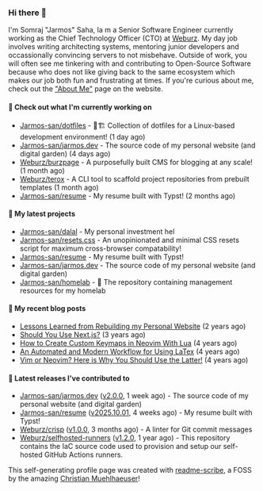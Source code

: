 ### Hi there 👋

I'm Somraj "Jarmos" Saha, Ia m a Senior Software Engineer currently working as the Chief Technology Officer (CTO) at [Weburz](https://weburz.com). My day job involves writing architecting systems, mentoring junior developers and occassionally convincing servers to not misbehave. Outside of work, you will often see me tinkering with and contributing to Open-Source Software because who does not like giving back to the same ecosystem which makes our job both fun and frustrating at times. If you're curious about me, check out the ["About Me"](https://jarmos.dev/about-me) page on the website.

#### 👷 Check out what I'm currently working on

- [Jarmos-san/dotfiles](https://github.com/Jarmos-san/dotfiles) - 👷🏗️ Collection of dotfiles for a Linux-based development environment! (1 day ago)
- [Jarmos-san/jarmos.dev](https://github.com/Jarmos-san/jarmos.dev) - The source code of my personal website (and digital garden) (4 days ago)
- [Weburz/burzpage](https://github.com/Weburz/burzpage) - A purposefully built CMS for blogging at any scale! (1 month ago)
- [Weburz/terox](https://github.com/Weburz/terox) - A CLI tool to scaffold project repositories from prebuilt templates (1 month ago)
- [Jarmos-san/resume](https://github.com/Jarmos-san/resume) - My resume built with Typst! (2 months ago)

#### 🌱 My latest projects

- [Jarmos-san/dalal](https://github.com/Jarmos-san/dalal) - My personal investment hel
- [Jarmos-san/resets.css](https://github.com/Jarmos-san/resets.css) - An unopinionated and minimal CSS resets script for maximum cross-browser compatability!
- [Jarmos-san/resume](https://github.com/Jarmos-san/resume) - My resume built with Typst!
- [Jarmos-san/jarmos.dev](https://github.com/Jarmos-san/jarmos.dev) - The source code of my personal website (and digital garden)
- [Jarmos-san/homelab](https://github.com/Jarmos-san/homelab) - 🧪 The repository containing management resources for my homelab

#### 📜 My recent blog posts

- [Lessons Learned from Rebuilding my Personal Website](https://jarmos.dev/blogs/lessons-from-rebuilding-personal-website-from-scratch) (2 years ago)
- [Should You Use Next.js?](https://jarmos.dev/blogs/should-you-use-nextjs) (3 years ago)
- [How to Create Custom Keymaps in Neovim With Lua](https://jarmos.dev/blogs/create-custom-neovim-keybindings-using-lua) (4 years ago)
- [An Automated and Modern Workflow for Using LaTex](https://jarmos.dev/blogs/automated-workflow-for-latex) (4 years ago)
- [Vim or Neovim? Here is Why You Should Use the Latter!](https://jarmos.dev/blogs/vim-vs-neovim) (4 years ago)

#### 🔭 Latest releases I've contributed to

- [Jarmos-san/jarmos.dev](https://github.com/Jarmos-san/jarmos.dev) ([v2.0.0](https://github.com/Jarmos-san/jarmos.dev/releases/tag/v2.0.0), 1 week ago) - The source code of my personal website (and digital garden)
- [Jarmos-san/resume](https://github.com/Jarmos-san/resume) ([v2025.10.01](https://github.com/Jarmos-san/resume/releases/tag/v2025.10.01), 4 weeks ago) - My resume built with Typst!
- [Weburz/crisp](https://github.com/Weburz/crisp) ([v1.0.0](https://github.com/Weburz/crisp/releases/tag/v1.0.0), 3 months ago) - A linter for Git commit messages
- [Weburz/selfhosted-runners](https://github.com/Weburz/selfhosted-runners) ([v1.2.0](https://github.com/Weburz/selfhosted-runners/releases/tag/v1.2.0), 1 year ago) - This repository contains the IaC source code used to provision and setup our self-hosted GitHub Actions runners.

This self-generating profile page was created with [readme-scribe](https://github.com/muesli/readme-scribe), a FOSS by the amazing [Christian Muehlhaeuser](https://github.com/muesli)!
